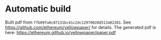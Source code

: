 # Automatic build
Built pdf from `ffb09fa8c87131bc41c2dc12970020d513a02201`. See https://github.com/ethereum/yellowpaper/ for details.
The generated pdf is here: https://ethereum.github.io/yellowpaper/paper.pdf
